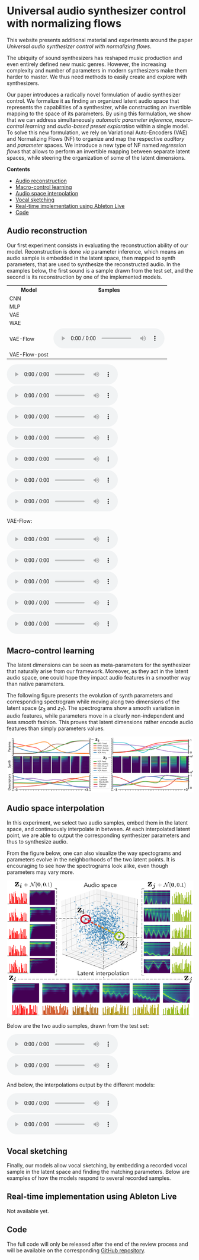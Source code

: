 <!--
<script src="http://vjs.zencdn.net/4.0/video.js"></script>
-->

<script src="https://cdnjs.cloudflare.com/ajax/libs/mathjax/2.7.0/MathJax.js?config=TeX-AMS-MML_HTMLorMML" type="text/javascript"></script>

<script type="text/javascript"> 
      // Show button
      function look(type){ 
      param=document.getElementById(type); 
      if(param.style.display == "none") param.style.display = "block"; 
      else param.style.display = "none" 
      } 
</script> 

# Universal audio synthesizer control with normalizing flows

This website presents additional material and experiments around the paper *Universal audio synthesizer control with normalizing flows*.

The ubiquity of sound synthesizers has reshaped music production and even entirely defined new music genres. However, the increasing complexity and number of parameters in modern synthesizers make them harder to master. We thus need methods to easily create and explore with synthesizers.

Our paper introduces a radically novel formulation of audio synthesizer control. We formalize it as finding an organized latent audio space that represents the capabilities of a synthesizer, while constructing an invertible mapping to the space of its parameters. By using this formulation, we show that we can address simultaneously *automatic parameter inference*, *macro-control learning* and *audio-based preset exploration* within a single model. To solve this new formulation, we rely on Variational Auto-Encoders (VAE) and Normalizing Flows (NF) to organize and map the respective *auditory* and *parameter* spaces. We introduce a new type of NF named *regression flows* that allows to perform an invertible mapping between separate latent spaces, while steering the organization of some of the latent dimensions.

**Contents**
  * [Audio reconstruction](#audio-reconstruction)
  * [Macro-control learning](#macro-control-learning)
  * [Audio space interpolation](#audio-space-interpolation)
  * [Vocal sketching](#vocal-sketching)
  * [Real-time implementation using Ableton Live](#real-time-implementation-using-ableton-live)
  * [Code](#code)


## Audio reconstruction

Our first experiment consists in evaluating the reconstruction ability of our model. Reconstruction is done *via* parameter inference, which means an audio sample is embedded in the latent space, then mapped to synth parameters, that are used to synthesize the reconstructed audio. In the examples below, the first sound is a sample drawn from the test set, and the second is its reconstruction by one of the implemented models.

<table>
    <tr>
        <th>Model</th>
        <th>Samples</th>
    </tr>
    <tr>
        <td>CNN</td>
        <td></td>
    </tr>
    <tr>
        <td>MLP</td>
        <td></td>
    </tr>
    <tr>
        <td>VAE</td>
        <td></td>
    </tr>
    <tr>
        <td>WAE</td>
        <td></td>
    </tr>
    <tr>
        <td>VAE-Flow</td>
        <td>
            <audio controls preload="auto" data-setup="{}" width="100%"> 
            <source src="audio/reconstruction/vae_flow_mel_mse_cnn_flow_kl_f_iaf_1_batch_1.wav" type=audio/mpeg>
            </audio>
        </td>
    </tr>
    <tr>
        <td>VAE-Flow-post</td>
        <td></td>
    </tr>
</table>

<audio controls preload="auto" data-setup="{}" width="100%"> 
<source src="audio/reconstruction/ae_mel_mse_cnn_mlp_1_batch_1.wav" type=audio/wav>
</audio>

<audio controls preload="auto" data-setup="{}" width="100%"> 
<source src="audio/reconstruction/cnn_mel_mse_1_batch_1.wav" type=audio/wav>
</audio>

<audio controls preload="auto" data-setup="{}" width="100%"> 
<source src="audio/reconstruction/gated_cnn_mel_mse_1_batch_1.wav" type=audio/wav>
</audio>

<audio controls preload="auto" data-setup="{}" width="100%"> 
<source src="audio/reconstruction/gated_mlp_mel_mse_1_batch_1.wav" type=audio/wav>
</audio>

<audio controls preload="auto" data-setup="{}" width="100%"> 
<source src="audio/reconstruction/mlp_mel_mse_1_batch_1.wav" type=audio/wav>
</audio>

<audio controls preload="auto" data-setup="{}" width="100%"> 
<source src="audio/reconstruction/res_cnn_mel_mse_1_batch_1.wav" type=audio/wav>
</audio>

<audio controls preload="auto" data-setup="{}" width="100%"> 
<source src="audio/reconstruction/vae_flow_mel_mse_cnn_flow_cde_iaf_1_batch_1.wav" type=audio/wav>
</audio>

VAE-Flow: 

<audio controls preload="auto" data-setup="{}" width="100%"> 
<source src="audio/reconstruction/vae_flow_mel_mse_cnn_mlp_iaf_1_batch_1.wav" type=audio/wav>
</audio>

<audio controls preload="auto" data-setup="{}" width="100%"> 
<source src="audio/reconstruction/vae_flow_mel_mse_cnn_mlp_iaf_2_batch_1.wav" type=audio/wav>
</audio>

<audio controls preload="auto" data-setup="{}" width="100%"> 
<source src="audio/reconstruction/vae_mel_mse_cnn_mlp_1_batch_1.wav" type=audio/wav>
</audio>

<audio controls preload="auto" data-setup="{}" width="100%"> 
<source src="audio/reconstruction/vae_mel_mse_cnn_mlp_2_batch_1.wav" type=audio/wav>
</audio>

<audio controls preload="auto" data-setup="{}" width="100%"> 
<source src="audio/reconstruction/wae_mel_mse_cnn_mlp_1_batch_1.wav" type=audio/wav>
</audio>


## Macro-control learning

The latent dimensions can be seen as meta-parameters for the synthesizer that naturally arise from our framework. Moreover, as they act in the latent audio space, one could hope they impact audio features in a smoother way than native parameters.

The following figure presents the evolution of synth parameters and corresponding spectrogram while moving along two dimensions of the latent space ($z_3$ and $z_7$). The spectrograms show a smooth variation in audio features, while parameters move in a clearly non-independent and less smooth fashion. This proves that latent dimensions rather encode audio features than simply parameters values.

<img src="figures/meta_parameters.png" align="middle">



## Audio space interpolation

In this experiment, we select two audio samples, embed them in the latent space, and continuously interpolate in between. At each interpolated latent point, we are able to output the corresponding synthesizer parameters and thus to synthesize audio.

From the figure below, one can also visualize the way spectograms and parameters evolve in the neighborhoods of the two latent points. It is encouraging to see how the spectrograms look alike, even though parameters may vary more.

<img src="figures/interpolation.png" align="middle">

Below are the two audio samples, drawn from the test set:

<audio controls preload="auto" data-setup="{}" width="100%"> 
<source src="audio/interpolation/p0.wav" type=audio/wav>
</audio>

<audio controls preload="auto" data-setup="{}" width="100%"> 
<source src="audio/interpolation/p1.wav" type=audio/wav>
</audio>

And below, the interpolations output by the different models:

<audio controls preload="auto" data-setup="{}" width="100%"> 
<source src="audio/interpolation/p0.wav" type=audio/wav>
</audio>

<audio controls preload="auto" data-setup="{}" width="100%"> 
<source src="audio/interpolation/p1.wav" type=audio/wav>
</audio>


## Vocal sketching

Finally, our models allow vocal sketching, by embedding a recorded vocal sample in the latent space and finding the matching parameters. Below are examples of how the models respond to several recorded samples.


## Real-time implementation using Ableton Live

Not available yet.


## Code

The full code will only be released after the end of the review process and will be available on the corresponding [GitHub repository](https://github.com/anonymous124/flow_synthesizer).

